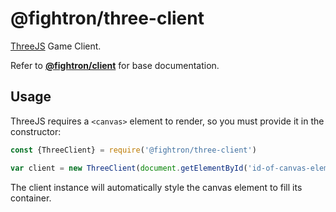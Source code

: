 # @fightron/three-client

[ThreeJS](https://threejs.org/) Game Client.

Refer to [__@fightron/client__](https://github.com/fightron/client) for base documentation.

## Usage

ThreeJS requires a `<canvas>` element to render, so you must provide it in the constructor:

```js
const {ThreeClient} = require('@fightron/three-client')

var client = new ThreeClient(document.getElementById('id-of-canvas-element'))
```

The client instance will automatically style the canvas element to fill its container.
